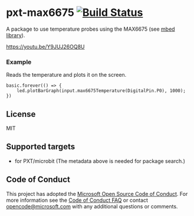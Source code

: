 # pxt-max6675 [![Build Status](https://travis-ci.org/Microsoft/pxt-max6675.svg?branch=master)](https://travis-ci.org/Microsoft/pxt-max6675)

A package to use temperature probes using the MAX6675 (see [mbed library](https://developer.mbed.org/components/MAX6675-Thermocouple/)).

https://youtu.be/Y9JUJ26OQ8U

### Example

Reads the temperature and plots it on the screen.

```blocks
basic.forever(() => {
    led.plotBarGraph(input.max6675Temperature(DigitalPin.P0), 1000);
})
```

## License
MIT

## Supported targets
* for PXT/microbit
(The metadata above is needed for package search.)

## Code of Conduct

This project has adopted the [Microsoft Open Source Code of Conduct](https://opensource.microsoft.com/codeofconduct/). For more information see the [Code of Conduct FAQ](https://opensource.microsoft.com/codeofconduct/faq/) or contact [opencode@microsoft.com](mailto:opencode@microsoft.com) with any additional questions or comments.
